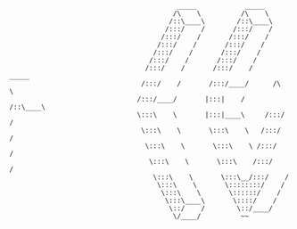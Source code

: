                                               _____            _____          
                                             /\    \          /\    \         
                                            /::\____\        /::\____\        
                                           /:::/    /       /:::/    /        
                                          /:::/    /       /:::/    /         
                                         /:::/    /       /:::/    /          
                                        /:::/    /       /:::/    /           
                                       /:::/    /       /:::/    /            
                                      /:::/    /       /:::/    /      _____  
                                     /:::/    /       /:::/____/      /\    \ 
                                    /:::/____/       |:::|    /      /::\____\
                                    \:::\    \       |:::|____\     /:::/    /
                                     \:::\    \       \:::\    \   /:::/    / 
                                      \:::\    \       \:::\    \ /:::/    /  
                                       \:::\    \       \:::\    /:::/    /   
                                        \:::\    \       \:::\__/:::/    /    
                                         \:::\    \       \::::::::/    /     
                                          \:::\    \       \::::::/    /      
                                           \:::\____\       \::::/    /       
                                            \::/    /        \::/____/        
                                             \/____/          ~~

  